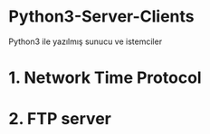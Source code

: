 # Python3-Server-Clients
Python3 ile yazılmış sunucu ve istemciler

# 1. Network Time Protocol 
# 2. FTP server 

